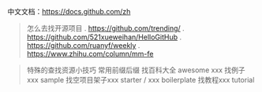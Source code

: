 中文文档：https://docs.github.com/zh

>怎么去找开源项目
>. https://github.com/trending/
>. https://github.com/521xueweihan/HelloGitHub
>. https://github.com/ruanyf/weekly
>. https://www.zhihu.com/column/mm-fe

>特殊的查找资源小技巧
>	常用前缀后缀
>	找百科大全  awesome xxx
>	找例子xxx sample
>	找空项目架子xxx starter / xxx boilerplate
>	找教程xxx tutorial